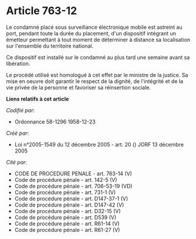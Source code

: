 # Article 763-12

Le condamné placé sous surveillance électronique mobile est astreint au port, pendant toute la durée du placement, d'un
dispositif intégrant un émetteur permettant à tout moment de déterminer à distance sa localisation sur l'ensemble du
territoire national.

Ce dispositif est installé sur le condamné au plus tard une semaine avant sa libération.

Le procédé utilisé est homologué à cet effet par le ministre de la justice. Sa mise en oeuvre doit garantir le respect de la
dignité, de l'intégrité et de la vie privée de la personne et favoriser sa réinsertion sociale.

**Liens relatifs à cet article**

_Codifié par_:

  - Ordonnance 58-1296 1958-12-23

_Créé par_:

  - Loi n°2005-1549 du 12 décembre 2005 - art. 20 () JORF 13 décembre 2005

_Cité par_:

  - CODE DE PROCEDURE PENALE - art. 763-14 (V)
  - Code de procédure pénale - art. 142-5 (V)
  - Code de procédure pénale - art. 706-53-19 (VD)
  - Code de procédure pénale - art. 731-1 (V)
  - Code de procédure pénale - art. D147-37-1 (V)
  - Code de procédure pénale - art. D147-42 (V)
  - Code de procédure pénale - art. D32-15 (V)
  - Code de procédure pénale - art. D539 (V)
  - Code de procédure pénale - art. R61-14 (V)
  - Code de procédure pénale - art. R61-27 (V)
